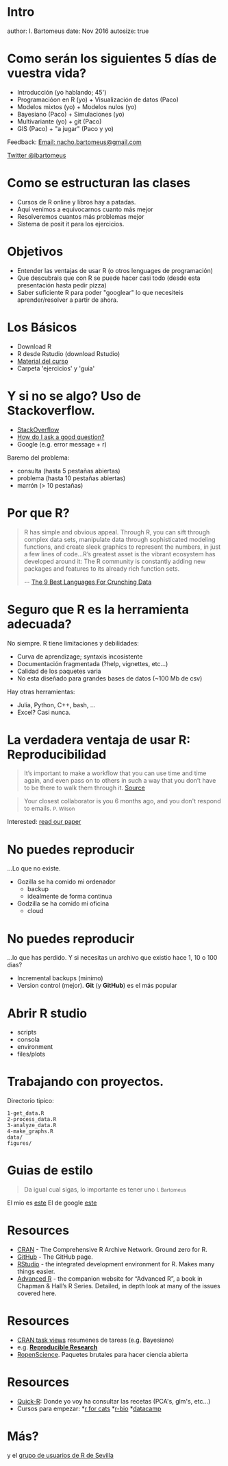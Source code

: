 Intro
========================================================
author: I. Bartomeus
date: Nov 2016
autosize: true

Como serán los siguientes 5 días de vuestra vida?
=========================================================

* Introducción (yo hablando; 45')
* Programacióon en R (yo) + Visualización de datos (Paco)
* Modelos mixtos (yo) + Modelos nulos (yo)
* Bayesiano (Paco) + Simulaciones (yo)
* Multivariante (yo) + git (Paco)
* GIS (Paco) + "a jugar" (Paco y yo)

Feedback: <a href="nacho.bartomeus@gmail.com">Email: nacho.bartomeus@gmail.com</a>  

[Twitter @ibartomeus](https://twitter.com/ibartomeus)


Como se estructuran las clases
=======================================================

- Cursos de R online y libros hay a patadas. 
- Aquí venimos a equivocarnos cuanto más mejor
- Resolveremos cuantos más problemas mejor
- Sistema de posit it para los ejercicios.

Objetivos
=======================================================

- Entender las ventajas de usar R (o otros lenguages de programación)
- Que descubrais que con R se puede hacer casi todo (desde esta presentación hasta pedir pizza)
- Saber suficiente R para poder "googlear" lo que necesiteis aprender/resolver a partir de ahora.

Los Básicos
=======================================================

- Download R
- R desde Rstudio (download Rstudio)
- [Material del curso](https://github.com/Rstats-courses/cursoR-AEET2016)
- Carpeta 'ejercicios' y 'guia'


Y si no se algo? Uso de Stackoverflow.
========================================================

- [StackOverflow](http://stackoverflow.com)
- [How do I ask a good question?](http://stackoverflow.com/help/how-to-ask)
- Google (e.g. error message + r)

Baremo del problema:
- consulta (hasta 5 pestañas abiertas)
- problema (hasta 10 pestañas abiertas)
- marrón (> 10 pestañas)


Por que R?
========================================================

>R has simple and obvious appeal. Through R, you can sift through complex data sets, manipulate data through sophisticated modeling functions, and create sleek graphics to represent the numbers, in just a few lines of code...R’s greatest asset is the vibrant ecosystem has developed around it: The R community is constantly adding new packages and features to its already rich function sets.
>
>-- [The 9 Best Languages For Crunching Data](http://www.fastcompany.com/3030716/the-9-best-languages-for-crunching-data)


Seguro que R es la herramienta adecuada?
========================================================

No siempre. R tiene limitaciones y debilidades:
- Curva de aprendizage; syntaxis incosistente
- Documentación fragmentada (?help, vignettes, etc...)
- Calidad de los paquetes varia
- No esta diseñado para grandes bases de datos (~100 Mb de csv)

Hay otras herramientas:
- Julia, Python, C++, bash, ...
- Excel? Casi nunca.


La verdadera ventaja de usar R: Reproducibilidad
========================================================

> It’s important to make a workflow that you can use time and time again, and even pass on to others in such a way that you don’t have to be there to walk them through it. [Source](http://berkeleysciencereview.com/reproducible-collaborative-data-science/)

> Your closest collaborator is you 6 months ago, and you don't respond to emails.
<small>P. Wilson</small>

Interested: [read our paper](http://www.revistaecosistemas.net/index.php/ecosistemas/article/view/1178)

No puedes reproducir
========================================================
...Lo que no existe.
- Gozilla se ha comido mi ordenador
  + backup
  + idealmente de forma continua
- Godzilla se ha comido mi oficina
  + cloud



No puedes reproducir
========================================================

...lo que has perdido. Y si necesitas un archivo que existio hace 1, 10 o 100 dias?
- Incremental backups (minimo)
- Version control (mejor). **Git** (y **GitHub**) es el más popular


Abrir R studio
=============================================

- scripts
- consola
- environment
- files/plots


Trabajando con proyectos.
========================================================

Directorio tipico:
```
1-get_data.R
2-process_data.R
3-analyze_data.R
4-make_graphs.R
data/
figures/
```


Guias de estilo
==============================================

>Da igual cual sigas, lo importante es tener uno <small>I. Bartomeus</small>

El mio es [este](https://github.com/ibartomeus/misc_func/blob/master/Style.md)
El de google [este](https://google.github.io/styleguide/Rguide.xml)



Resources
========================================================
  
* [CRAN](http://cran.r-project.org) - The Comprehensive R Archive Network. Ground zero for R.
* [GitHub](https://github.com/) - The GitHub page.
* [RStudio](http://www.rstudio.com) - the integrated development environment for R. Makes many things easier.
* [Advanced R](http://adv-r.had.co.nz) - the companion website for “Advanced R”, a book in Chapman & Hall’s R Series. Detailed, in depth look at many of the issues covered here.


Resources
========================================================
  
- [CRAN task views](https://cran.r-project.org/web/views/) resumenes de tareas (e.g. Bayesiano)
- e.g. [**Reproducible Research**](http://cran.r-project.org/web/views/ReproducibleResearch.html)
- [RopenScience](https://ropensci.org/). Paquetes brutales para hacer ciencia abierta


Resources
========================================================

- [Quick-R](http://www.statmethods.net/): Donde yo voy ha consultar las recetas (PCA's, glm's, etc...)
- Cursos para empezar:
  *[r for cats](http://rforcats.net/)
  *[r-bio](http://r-bio.github.io/01-intro-R/)
  *[datacamp](https://www.datacamp.com/courses/free-introduction-to-r?utm_source=blog_launch_new_intro&utm_medium=blog&utm_campaign=launch_new_intro)
  

Más?
===============================================

y el [grupo de usuarios de R de Sevilla](https://sevillarusers.wordpress.com)





